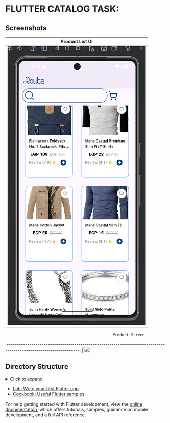 # FLUTTER CATALOG TASK:


## Screenshots

| Product List UI                              |
|----------------------------------------------|
| ![screenshot](assets/images/home_screen.png) |
                                                   Product Screen                                                   
:-----------------------------------------------------------------------------------------------------------------: |
![](https://github.com/MarwanElsokary/task_elevate)

## Directory Structure
<details>
     <summary> Click to expand </summary>
project/
├── lib/
│   ├── core/
│   │   ├── errors/
│   │   ├── utils/
│   │   ├── service_locator/
│   │   │   └── service_locator.dart
│   │   ├── api_constance.dart
│   │   ├── app_assets.dart
│   │   └── app_color.dart
│   └── features/
│       └── products/
│           ├── data/
│           │   ├── models/
│           │   ├── repos/
│           │   │   ├── product_repo.dart
│           │   │   └── product_repo_impl.dart
│           │   └── services/
│           │       └── api_service.dart
│           └── ui/
│               ├── manager/
│               │   ├── product_cubit/
│               │   │   ├── products_cubit.dart
│               │   │   └── products_state.dart
│               ├── view/
│               └── widgets/
│               │    ├── custom_error_widget.dart
│               │   ├── loading_widget.dart
│               │    ├── product_list_view.dart
│               └── products_widget.dart    
└──  main.dart


</details>


- [Lab: Write your first Flutter app](https://docs.flutter.dev/get-started/codelab)
- [Cookbook: Useful Flutter samples](https://docs.flutter.dev/cookbook)

For help getting started with Flutter development, view the
[online documentation](https://docs.flutter.dev/), which offers tutorials,
samples, guidance on mobile development, and a full API reference.
